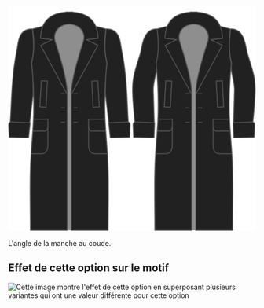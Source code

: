 ![Courbe de manche](./sleevebend.svg)

L'angle de la manche au coude.

## Effet de cette option sur le motif

![Cette image montre l'effet de cette option en superposant plusieurs variantes qui ont une valeur différente pour cette option](carlton\_sleevebend\_sample.svg "Effet de cette option sur le motif")
